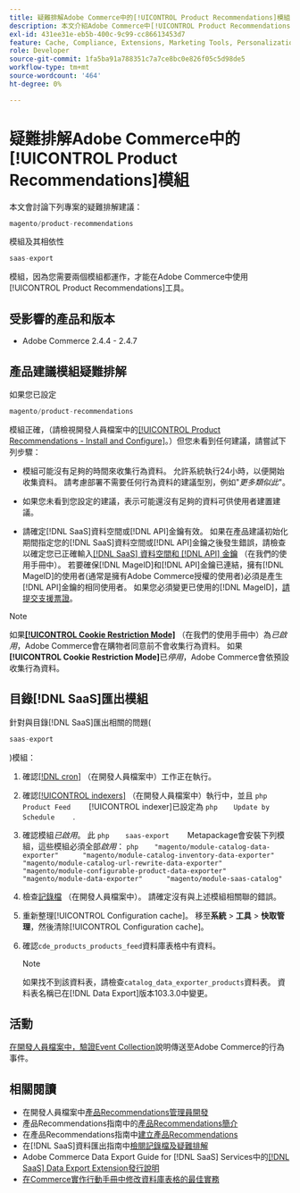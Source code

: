 ```yaml
---
title: 疑難排解Adobe Commerce中的[!UICONTROL Product Recommendations]模組
description: 本文介紹Adobe Commerce中[!UICONTROL Product Recommendations]模組的疑難排解建議。
exl-id: 431ee31e-eb5b-400c-9c99-cc86613453d7
feature: Cache, Compliance, Extensions, Marketing Tools, Personalization, Products, Recommendations
role: Developer
source-git-commit: 1fa5ba91a788351c7a7ce8bc0e826f05c5d98de5
workflow-type: tm+mt
source-wordcount: '464'
ht-degree: 0%

---
```


# 疑難排解Adobe Commerce中的[!UICONTROL Product Recommendations]模組

本文會討論下列專案的疑難排解建議：

```php
magento/product-recommendations
```

模組及其相依性

```php
saas-export
```

模組，因為您需要兩個模組都運作，才能在Adobe Commerce中使用[!UICONTROL Product Recommendations]工具。

## 受影響的產品和版本

* Adobe Commerce 2.4.4 - 2.4.7

## 產品建議模組疑難排解

如果您已設定

```php
magento/product-recommendations
```

模組正確，（請檢視開發人員檔案中的[[!UICONTROL Product Recommendations - Install and Configure]](https://experienceleague.adobe.com/zh-hant/docs/commerce-merchant-services/product-recommendations/getting-started/install-configure)。）但您未看到任何建議，請嘗試下列步驟：

* 模組可能沒有足夠的時間來收集行為資料。 允許系統執行24小時，以便開始收集資料。 請考慮部署不需要任何行為資料的建議型別，例如&quot;*更多類似此*&quot;。

* 如果您未看到您設定的建議，表示可能還沒有足夠的資料可供使用者建置建議。

* 請確定[!DNL SaaS]資料空間或[!DNL API]金鑰有效。 如果在產品建議初始化期間指定您的[!DNL SaaS]資料空間或[!DNL API]金鑰之後發生錯誤，請檢查以確定您已正確輸入[[!DNL SaaS] 資料空間和 [!DNL API] 金鑰](https://experienceleague.adobe.com/zh-hant/docs/commerce-admin/config/services/saas) （在我們的使用手冊中）。 若要確保[!DNL MageID]和[!DNL API]金鑰已連結，擁有[!DNL MageID]的使用者(通常是擁有Adobe Commerce授權的使用者)必須是產生[!DNL API]金鑰的相同使用者。 如果您必須變更已使用的[!DNL MageID]，[請提交支援票證](/help/help-center-guide/help-center/magento-help-center-user-guide.md#submit-ticket)。

>[!NOTE]
>
>如果&#x200B;[**[!UICONTROL Cookie Restriction Mode]**](https://experienceleague.adobe.com/zh-hant/docs/commerce-admin/start/compliance/privacy/compliance-cookie-law) （在我們的使用手冊中）為&#x200B;*已啟用*，Adobe Commerce會在購物者同意前不會收集行為資料。 如果&#x200B;**[!UICONTROL Cookie Restriction Mode]**&#x200B;已&#x200B;*停用*，Adobe Commerce會依預設收集行為資料。

## 目錄[!DNL SaaS]匯出模組

針對與目錄[!DNL SaaS]匯出相關的問題(

```php
saas-export
```

)模組：

1. 確認[[!DNL cron]](https://experienceleague.adobe.com/zh-hant/docs/commerce-operations/configuration-guide/cli/configure-cron-jobs) （在開發人員檔案中）工作正在執行。
1. 確認[[!UICONTROL indexers]](https://experienceleague.adobe.com/zh-hant/docs/commerce-operations/configuration-guide/cli/manage-indexers) （在開發人員檔案中）執行中，並且    ```php    Product Feed    ```    [!UICONTROL indexer]已設定為    ```php    Update by Schedule    ```    .
1. 確認模組&#x200B;*已啟用*。 此    ```php    saas-export    ```    Metapackage會安裝下列模組，這些模組必須全部&#x200B;*啟用*：    ```php    "magento/module-catalog-data-exporter"      "magento/module-catalog-inventory-data-exporter"      "magento/module-catalog-url-rewrite-data-exporter"      "magento/module-configurable-product-data-exporter"      "magento/module-data-exporter"      "magento/module-saas-catalog"    ```
1. 檢查[記錄檔](https://experienceleague.adobe.com/zh-hant/docs/commerce-operations/configuration-guide/cli/enable-logging) （在開發人員檔案中）。 請確定沒有與上述模組相關聯的錯誤。
1. 重新整理[!UICONTROL Configuration cache]。 移至&#x200B;**系統** > **工具** > **快取管理**，然後清除[!UICONTROL Configuration cache]。
1. 確認`cde_products_products_feed`資料庫表格中有資料。

   >[!NOTE]
   >
   >如果找不到該資料表，請檢查`catalog_data_exporter_products`資料表。 資料表名稱已在[!DNL Data Export]版本103.3.0中變更。

## 活動

[在開發人員檔案中，驗證Event Collection](https://experienceleague.adobe.com/zh-hant/docs/commerce-merchant-services/product-recommendations/getting-started/verify)說明傳送至Adobe Commerce的行為事件。

## 相關閱讀

* 在開發人員檔案中[產品Recommendations管理員開發](https://experienceleague.adobe.com/zh-hant/docs/commerce-merchant-services/product-recommendations/developer/development-overview)
* 產品Recommendations指南中的[產品Recommendations簡介](https://experienceleague.adobe.com/zh-hant/docs/commerce-merchant-services/product-recommendations/overview)
* 在產品Recommendations指南中[建立產品Recommendations](https://experienceleague.adobe.com/zh-hant/docs/commerce-merchant-services/product-recommendations/admin/create)
* 在[!DNL SaaS]資料匯出指南中[檢閱記錄檔及疑難排解](https://experienceleague.adobe.com/zh-hant/docs/commerce-merchant-services/saas-data-export/troubleshooting-logging)
* Adobe Commerce Data Export Guide for [!DNL SaaS] Services中的[[!DNL SaaS] Data Export Extension發行說明](https://experienceleague.adobe.com/zh-hant/docs/commerce-merchant-services/saas-data-export/release-notes)
* [在Commerce實作行動手冊中修改資料庫表格的最佳實務](https://experienceleague.adobe.com/zh-hant/docs/commerce-operations/implementation-playbook/best-practices/development/modifying-core-and-third-party-tables#why-adobe-recommends-avoiding-modifications)

